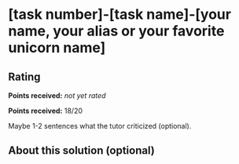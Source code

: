 # [task number]-[task name]-[your name, your alias or your favorite unicorn name]

## Rating
**Points received:** _not yet rated_

**Points received:** 18/20

Maybe 1-2 sentences what the tutor criticized (optional).

## About this solution (optional)
